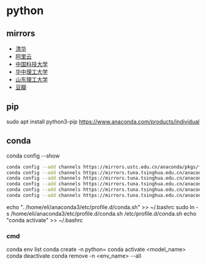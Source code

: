 # python

## mirrors

* [清华](https://pypi.tuna.tsinghua.edu.cn/simple)
* [阿里云](http://mirrors.aliyun.com/pypi/simple/)
* [中国科技大学](https://pypi.mirrors.ustc.edu.cn/simple/)
* [华中理工大学](http://pypi.hustunique.com/)
* [山东理工大学](http://pypi.sdutlinux.org/)
* [豆瓣](https://pypi.douban.com/simple/)


## pip

sudo apt install python3-pip
<https://www.anaconda.com/products/individual>


## conda

conda config --show
```bash
conda config --add channels https://mirrors.ustc.edu.cn/anaconda/pkgs/free/
conda config --add channels https://mirrors.tuna.tsinghua.edu.cn/anaconda/pkgs/main/
conda config --add channels https://mirrors.tuna.tsinghua.edu.cn/anaconda/pkgs/free/
conda config --add channels https://mirrors.tuna.tsinghua.edu.cn/anaconda/pkgs/main/
conda config --add channels https://mirrors.tuna.tsinghua.edu.cn/anaconda/cloud/conda-forge/
conda config --add channels https://mirrors.tuna.tsinghua.edu.cn/anaconda/cloud/bioconda/
```

echo ". /home/eli/anaconda3/etc/profile.d/conda.sh" >> ~/.bashrc
sudo ln -s /home/eli/anaconda3/etc/profile.d/conda.sh /etc/profile.d/conda.sh
echo "conda activate" >> ~/.bashrc


### cmd

conda env list
conda create -n <name> python=
conda activate <model_name>
conda deactivate 
conda remove -n <env_name> --all
